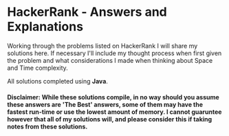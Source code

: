 # HackerRank - Answers and Explanations

Working through the problems listed on HackerRank I will share my solutions here. If necessary I'll include my thought process when first given the problem and what considerations I made when thinking about Space and Time complexity.

All solutions completed using **Java**.

#### Disclaimer: While these solutions compile, in no way should you assume these answers are 'The Best' answers, some of them may have the fastest run-time or use the lowest amount of memory. I cannot guaruntee however that all of my solutions will, and please consider this if taking notes from these solutions.
